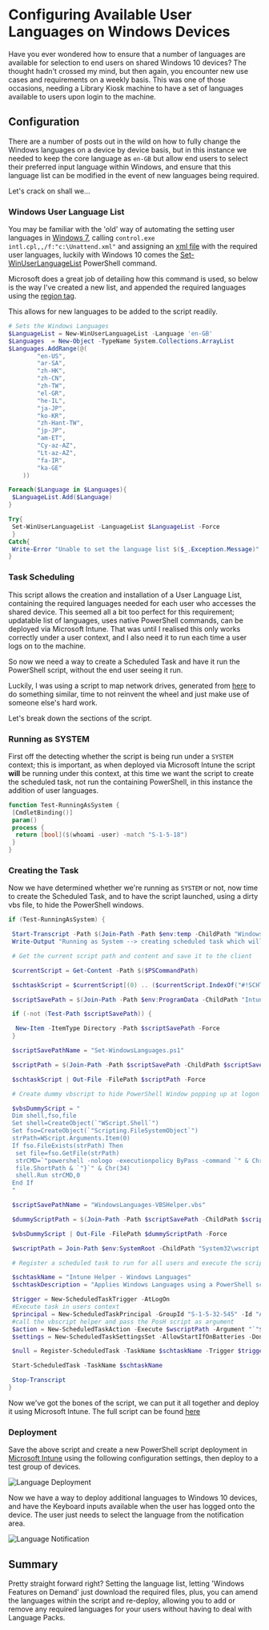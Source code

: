 # Configuring Available User Languages on Windows Devices


Have you ever wondered how to ensure that a number of languages are available for selection to end users on shared Windows 10 devices? The thought hadn't crossed my mind, but then again, you encounter new use cases and requirements on a weekly basis. This was one of those occasions, needing a Library Kiosk machine to have a set of languages available to users upon login to the machine.

## Configuration

There are a number of posts out in the wild on how to fully change the Windows languages on a device by device basis, but in this instance we needed to keep the core language as `en-GB` but allow end users to select their preferred input language within Windows, and ensure that this language list can be modified in the event of new languages being required.

Let's crack on shall we...

### Windows User Language List

You may be familiar with the 'old' way of automating the setting user languages in [Windows 7](https://docs.microsoft.com/en-us/troubleshoot/windows-client/deployment/automate-regional-language-settings), calling `control.exe intl.cpl,,/f:"c:\Unattend.xml"` and assigning an [xml file](https://docs.microsoft.com/en-us/troubleshoot/windows-client/deployment/automate-regional-language-settings#sample-xml-answer-file) with the required user languages, luckily with Windows 10 comes the [Set-WinUserLanguageList](https://docs.microsoft.com/en-us/powershell/module/international/new-winuserlanguagelist) PowerShell command.

Microsoft does a great job of detailing how this command is used, so below is the way I've created a new list, and appended the required languages using the [region tag](https://docs.microsoft.com/en-us/windows-hardware/manufacture/desktop/available-language-packs-for-windows?view=windows-11).

This allows for new languages to be added to the script readily.

```PowerShell
# Sets the Windows Languages
$LanguageList = New-WinUserLanguageList -Language 'en-GB'
$Languages  = New-Object -TypeName System.Collections.ArrayList
$Languages.AddRange(@(
        "en-US",
        "ar-SA",
        "zh-HK",
        "zh-CN",
        "zh-TW",
        "el-GR",
        "he-IL",
        "ja-JP",
        "ko-KR",
        "zh-Hant-TW",
        "jp-JP",
        "am-ET",
        "Cy-az-AZ",
        "Lt-az-AZ",
        "fa-IR",
        "ka-GE"
    ))

Foreach($Language in $Languages){
 $LanguageList.Add($Language)
}

Try{
 Set-WinUserLanguageList -LanguageList $LanguageList -Force
 }
Catch{
 Write-Error "Unable to set the language list $($_.Exception.Message)"
}
```

### Task Scheduling

This script allows the creation and installation of a User Language List, containing the required languages needed for each user who accesses the shared device. This seemed all a bit too perfect for this requirement; updatable list of languages, uses native PowerShell commands, can be deployed via Microsoft Intune. That was until I realised this only works correctly under a user context, and I also need it to run each time a user logs on to the machine.

So now we need a way to create a Scheduled Task and have it run the PowerShell script, without the end user seeing it run.

Luckily, I was using a script to map network drives, generated from [here](https://intunedrivemapping.azurewebsites.net/) to do something similar, time to not reinvent the wheel and just make use of someone else's hard work.

Let's break down the sections of the script.

### Running as SYSTEM

First off the detecting whether the script is being run under a `SYSTEM` context; this is important, as when deployed via Microsoft Intune the script **will** be running under this context, at this time we want the script to create the scheduled task, not run the containing PowerShell, in this instance the addition of user languages.

```PowerShell
function Test-RunningAsSystem {
 [CmdletBinding()]
 param()
 process {
  return [bool]($(whoami -user) -match "S-1-5-18")
 }
}
```

### Creating the Task

Now we have determined whether we're running as `SYSTEM` or not, now time to create the Scheduled Task, and to have the script launched, using a dirty vbs file, to hide the PowerShell windows.

```PowerShell
if (Test-RunningAsSystem) {

 Start-Transcript -Path $(Join-Path -Path $env:temp -ChildPath "WindowsLanguages-ST.log")
 Write-Output "Running as System --> creating scheduled task which will run on user logon"

 # Get the current script path and content and save it to the client

 $currentScript = Get-Content -Path $($PSCommandPath)

 $schtaskScript = $currentScript[(0) .. ($currentScript.IndexOf("#!SCHTASKCOMESHERE!#") - 1)]

 $scriptSavePath = $(Join-Path -Path $env:ProgramData -ChildPath "Intune-Helper\Windows-Languages")

 if (-not (Test-Path $scriptSavePath)) {

  New-Item -ItemType Directory -Path $scriptSavePath -Force
 }

 $scriptSavePathName = "Set-WindowsLanguages.ps1"

 $scriptPath = $(Join-Path -Path $scriptSavePath -ChildPath $scriptSavePathName)

 $schtaskScript | Out-File -FilePath $scriptPath -Force

 # Create dummy vbscript to hide PowerShell Window popping up at logon

 $vbsDummyScript = "
 Dim shell,fso,file
 Set shell=CreateObject(`"WScript.Shell`")
 Set fso=CreateObject(`"Scripting.FileSystemObject`")
 strPath=WScript.Arguments.Item(0)
 If fso.FileExists(strPath) Then
  set file=fso.GetFile(strPath)
  strCMD=`"powershell -nologo -executionpolicy ByPass -command `" & Chr(34) & `"&{`" &_
  file.ShortPath & `"}`" & Chr(34)
  shell.Run strCMD,0
 End If
 "

 $scriptSavePathName = "WindowsLanguages-VBSHelper.vbs"

 $dummyScriptPath = $(Join-Path -Path $scriptSavePath -ChildPath $scriptSavePathName)

 $vbsDummyScript | Out-File -FilePath $dummyScriptPath -Force

 $wscriptPath = Join-Path $env:SystemRoot -ChildPath "System32\wscript.exe"

 # Register a scheduled task to run for all users and execute the script on logon

 $schtaskName = "Intune Helper - Windows Languages"
 $schtaskDescription = "Applies Windows Languages using a PowerShell script."

 $trigger = New-ScheduledTaskTrigger -AtLogOn
 #Execute task in users context
 $principal = New-ScheduledTaskPrincipal -GroupId "S-1-5-32-545" -Id "Author"
 #call the vbscript helper and pass the PosH script as argument
 $action = New-ScheduledTaskAction -Execute $wscriptPath -Argument "`"$dummyScriptPath`" `"$scriptPath`""
 $settings = New-ScheduledTaskSettingsSet -AllowStartIfOnBatteries -DontStopIfGoingOnBatteries

 $null = Register-ScheduledTask -TaskName $schtaskName -Trigger $trigger -Action $action  -Principal $principal -Settings $settings -Description $schtaskDescription -Force

 Start-ScheduledTask -TaskName $schtaskName

 Stop-Transcript
}
```

Now we've got the bones of the script, we can put it all together and deploy it using Microsoft Intune. The full script can be found [here](https://github.com/ennnbeee/oddsandendpoints-scripts/blob/main/Intune/PlatformScripts/PowerShell/AutopilotLanguages/Set-WindowsLanguages.ps1)

### Deployment

Save the above script and create a new PowerShell script deployment in [Microsoft Intune](https://endpoint.microsoft.com/#blade/Microsoft_Intune_DeviceSettings/DevicesWindowsMenu/powershell) using the following configuration settings, then deploy to a test group of devices.

![Language Deployment](img/autopilot-lang-deploy.webp "Platform script in Microsoft Intune.")

Now we have a way to deploy additional languages to Windows 10 devices, and have the Keyboard inputs available when the user has logged onto the device. The user just needs to select the language from the notification area.

![Language Notification](img/autopilot-lang-settings.webp "Language options on a Windows device.")

## Summary

Pretty straight forward right? Setting the language list, letting 'Windows Features on Demand' just download the required files, plus, you can amend the languages within the script and re-deploy, allowing you to add or remove any required languages for your users without having to deal with Language Packs.

